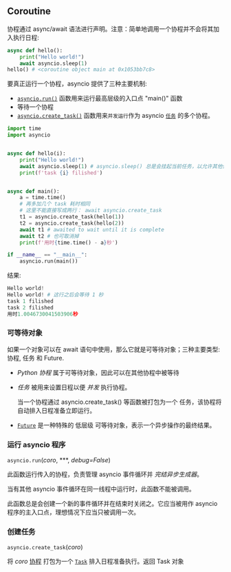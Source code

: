 ## Coroutine

协程通过 async/await 语法进行声明。注意：简单地调用一个协程并不会将其加入执行日程:

```python
async def hello():
    print("Hello world!")
    await asyncio.sleep(1)
hello() # <coroutine object main at 0x1053bb7c8>
```

要真正运行一个协程，asyncio 提供了三种主要机制:

* [`asyncio.run()`](https://docs.python.org/zh-cn/3/library/asyncio-task.html#asyncio.run) 函数用来运行最高层级的入口点 "main()" 函数
* 等待一个协程
* [`asyncio.create_task()`](https://docs.python.org/zh-cn/3/library/asyncio-task.html#asyncio.create_task) 函数用来`并发运行`作为 asyncio [`任务`](https://docs.python.org/zh-cn/3/library/asyncio-task.html#asyncio.Task) 的多个协程。

```python
import time
import asyncio


async def hello(i):
    print("Hello world!")
    await asyncio.sleep(1) # asyncio.sleep() 总是会挂起当前任务，以允许其他任务运行。
    print(f'task {i} filished')


async def main():
    a = time.time()
    # 再多加几个 task 耗时相同
    # 这里不能直接写成两行： await asyncio.create_task
    t1 = asyncio.create_task(hello(1))
    t2 = asyncio.create_task(hello(2))
    await t1 # awaited to wait until it is complete
    await t2 # 也可取消掉
    print(f'用时{time.time() - a}秒')

if __name__ == "__main__":
    asyncio.run(main())
```

结果:

```python
Hello world!
Hello world! # 这行之后会等待 1 秒
task 1 filished
task 2 filished
用时1.0046730041503906秒
```

### 可等待对象

如果一个对象可以在 await 语句中使用，那么它就是可等待对象；三种主要类型: 协程, 任务 和 Future.

* *Python 协程* 属于可等待对象，因此可以在其他协程中被等待

* *任务* 被用来设置日程以便 *并发* 执行协程。

  当一个协程通过 asyncio.create_task() 等函数被打包为一个 任务，该协程将自动排入日程准备立即运行。

* [`Future`](https://docs.python.org/zh-cn/3/library/asyncio-future.html#asyncio.Future)  是一种特殊的 低层级 可等待对象，表示一个异步操作的最终结果。


### 运行 asyncio 程序
`asyncio.run`(*coro*, ***, *debug=False*)

此函数运行传入的协程，负责管理 asyncio 事件循环并 *完结异步生成器*。

当有其他 asyncio 事件循环在同一线程中运行时，此函数不能被调用。

此函数总是会创建一个新的事件循环并在结束时关闭之。它应当被用作 asyncio 程序的主入口点，理想情况下应当只被调用一次。

### 创建任务

`asyncio.create_task`(*coro*)

将 *coro* [协程](https://docs.python.org/zh-cn/3/library/asyncio-task.html#coroutine) 打包为一个 [`Task`](https://docs.python.org/zh-cn/3/library/asyncio-task.html#asyncio.Task) 排入日程准备执行。返回 Task 对象

